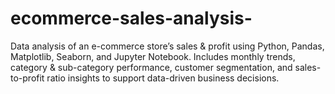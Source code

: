 # ecommerce-sales-analysis-
Data analysis of an e-commerce store’s sales &amp; profit using Python, Pandas, Matplotlib, Seaborn, and Jupyter Notebook. Includes monthly trends, category &amp; sub-category performance, customer segmentation, and sales-to-profit ratio insights to support data-driven business decisions.
